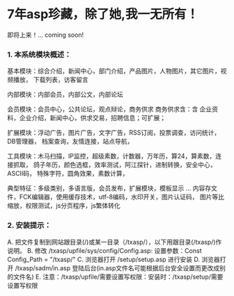 
# 7年asp珍藏，除了她,我一无所有！

即将上来！... coming soon! 

### 1. 本系统模块概述：

基本模块：综合介绍，新闻中心，部门介绍，产品图片，人物图片，其它图片，视频播放，
         下载列表，访客留言

内部模块：内部会员，内部公文，内部论坛

会员模块：会员中心，公共论坛，观点辩论，商务供求
          商务供求含：含 企业资料，企业介绍，新闻中心，供求交易，招聘信息；可扩展；

扩展模块：浮动广告，图片广告，文字广告，RSS订阅，投票调查，访问统计，DB管理器，
          档案查询，友情连接，站点导航，

工具模块：木马扫描，IP监控，超级素数，计数器，万年历，算24，算素数，连接抓取，
          鸽子年历，颜色选框，效率测试，阿江探针，进制转换，安全中心，ASCII码，
		  特殊字符，圆角效果，素数计算，

典型特征：多级类别，多语言版，会员发布，扩展模块，模板显示 ... 
		  内容存文件，FCK编辑器，使用缓存技术，utf-8编码，水印开关，图片认证码，
		  图片等比缩放，权限测试，js分页程序，js繁体转化 

### 2. 安装提示：

A. 把文件复制到网站跟目录(/)或某一目录（/txasp/），以下用跟目录(/txasp/)作说明。
B. 修改 /txasp/upfile/sys/config/Config.asp: 设置参数：Const Config_Path = "/txasp/" 
C. 浏览器打开 /setup/setup.asp 进行安装
D. 浏览器打开 /txasp/sadm/in.asp 登陆后台(in.asp文件名可能根据后台安全设置而更改成别的文件名)
E. 注意：/txasp/upfile/需要设置写权限：安装时：/txasp/setup/需要设置写权限
